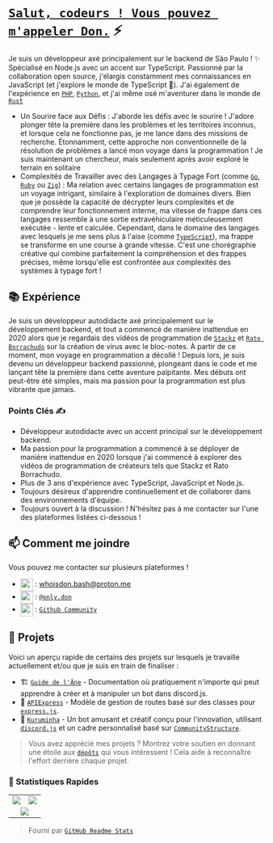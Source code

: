 # [`Salut, codeurs ! Vous pouvez m'appeler Don.`]() ⚡  <img src="https://komarev.com/ghpvc/?username=whoisdon&style=flat-square" alt="" align="center" />

Je suis un développeur axé principalement sur le backend de São Paulo ! ✨ Spécialisé en Node.js avec un accent sur TypeScript. Passionné par la collaboration open source, j'élargis constamment mes connaissances en JavaScript (et j'explore le monde de TypeScript 👀). J'ai également de l'expérience en [`PHP`], [`Python`], et j'ai même osé m'aventurer dans le monde de [`Rust`]

- Un Sourire face aux Défis : J'aborde les défis avec le sourire ! J'adore plonger tête la première dans les problèmes et les territoires inconnus, et lorsque cela ne fonctionne pas, je me lance dans des missions de recherche. Étonnamment, cette approche non conventionnelle de la résolution de problèmes a lancé mon voyage dans la programmation ! Je suis maintenant un chercheur, mais seulement après avoir exploré le terrain en solitaire
- Complexités de Travailler avec des Langages à Typage Fort (comme [`Go`], [`Ruby`] ou [`Zig`]) : Ma relation avec certains langages de programmation est un voyage intrigant, similaire à l'exploration de domaines divers. Bien que je possède la capacité de décrypter leurs complexités et de comprendre leur fonctionnement interne, ma vitesse de frappe dans ces langages ressemble à une sortie extravéhiculaire méticuleusement exécutée - lente et calculée. Cependant, dans le domaine des langages avec lesquels je me sens plus à l'aise (comme [`TypeScript`]), ma frappe se transforme en une course à grande vitesse. C'est une chorégraphie créative qui combine parfaitement la compréhension et des frappes précises, même lorsqu'elle est confrontée aux complexités des systèmes à typage fort !

## 📚 Expérience

Je suis un développeur autodidacte axé principalement sur le développement backend, et tout a commencé de manière inattendue en 2020 alors que je regardais des vidéos de programmation de [`Stackz`] et [`Rato Borrachudo`] sur la création de virus avec le bloc-notes. À partir de ce moment, mon voyage en programmation a décollé ! Depuis lors, je suis devenu un développeur backend passionné, plongeant dans le code et me lançant tête la première dans cette aventure palpitante. Mes débuts ont peut-être été simples, mais ma passion pour la programmation est plus vibrante que jamais.

### Points Clés ✍️

- Développeur autodidacte avec un accent principal sur le développement backend.
- Ma passion pour la programmation a commencé à se déployer de manière inattendue en 2020 lorsque j'ai commencé à explorer des vidéos de programmation de créateurs tels que Stackz et Rato Borrachudo.
- Plus de 3 ans d'expérience avec TypeScript, JavaScript et Node.js.
- Toujours désireux d'apprendre continuellement et de collaborer dans des environnements d'équipe.
- Toujours ouvert à la discussion ! N'hésitez pas à me contacter sur l'une des plateformes listées ci-dessous !

## 📫 Comment me joindre

Vous pouvez me contacter sur plusieurs plateformes !
- <img src="https://i.imgur.com/y8edTyt.png" align="center" width="25" height="25"> :  whoisdon.bash@proton.me
- <img src="https://i.imgur.com/Hi1oMJ5.png" align="center" width="25" height="25"> : [`@only.don`](https://discord.com/users/828677274659586068)
- <img src="https://i.imgur.com/ir5Mt1n.png" align="center" width="25" height="25"> : [`Github Community`](https://github.com/whoisdon)

## 🔭 Projets

Voici un aperçu rapide de certains des projets sur lesquels je travaille actuellement et/ou que je suis en train de finaliser :

- 🏗️ [`Guide de l'Âne`] - Documentation où pratiquement n'importe qui peut apprendre à créer et à manipuler un bot dans discord.js.
- 🚂 [`APIExpress`] - Modèle de gestion de routes basé sur des classes pour [`express.js`].
- 🤖 [`Kuruminha`] - Un bot amusant et créatif conçu pour l'innovation, utilisant [`discord.js`] et un cadre personnalisé basé sur [`CommunityStructure`].

> Vous avez apprécié mes projets ? Montrez votre soutien en donnant une étoile aux [`dépôts`] qui vous intéressent ! Cela aide à reconnaître l'effort derrière chaque projet.

### 👀 Statistiques Rapides

<table>
  <tr>
    <td align="center" style="padding=0;width=50%;">
      <img align="center" style="padding=0;" src="https://github-readme-stats.vercel.app/api?username=whoisdon&show_icons=true&title_color=4F8CC9&text_color=9f9f9f&bg_color=151515&hide_border=true&icon_color=4F8CC9&hide_title=true&count_private=true%22" />
    </td>
    <td align="center" style="padding=0;width=50%;">
      <img align="center" style="padding=0;" src="https://github-readme-stats.vercel.app/api/top-langs/?username=whoisdon&layout=compact&title_color=4F8CC9&text_color=9f9f9f&bg_color=151515&hide_border=true&icon_color=4F8CC9&hide=visual%20basic&count_private=true" />
    </td>
  </tr>
  <tr>
    <td align="center" colspan="2" style="padding=0;width=100%;">
      <img align="center" style="padding=0;" src="https://github-readme-activity-graph.vercel.app/graph?username=whoisdon&theme=tokyo-night&custom_title=Whoisdon's%20Contribution%20Graph" />
    </td>
  </tr>
</table>

> Fourni par [`GitHub Readme Stats`]


<!----------------- LIENS --------------->
[`Ruby`]:                https://www.ruby-lang.org/en/
[`Zig`]:                 https://ziglang.org/
[`PHP`]:                 https://www.php.net/
[`Python`]:              https://www.python.org/
[`TypeScript`]:          https://www.typescriptlang.org/
[`Kotlin`]:              https://kotlinlang.org/
[`Java`]:                https://adoptopenjdk.net/
[`Rust`]:                https://www.rust-lang.org/
[`Go`]:                  https://golang.org
[`Discord`]:             https://discord.com/
[`discord.js`]:          https://discord.js.org/#/
[`express.js`]:          https://expressjs.com/
[`dépôts`]:              https://github.com/whoisdon?tab=repositories
[`GitHub Readme Stats`]: https://github.com/anuraghazra/github-readme-stats

<!--------------- Youtube ----------------->
[`Stackz`]:             https://www.youtube.com/@STACKZOFICIAL
[`Rato Borrachudo`]:    https://www.youtube.com/@RatoBorrachudo

<!--------------- Projets ----------------->
[`CommunityStructure`]: https://github.com/whoisdon/CommunityStructure
[`Guide de l'Âne`]:     https://github.com/whoisdon/donkeyguide
[`APIExpress`]:         https://github.com/whoisdon/APIExpress
[`Kuruminha`]:          https://github.com/whoisdon/CommunityStructure/tree/Kuruminha
